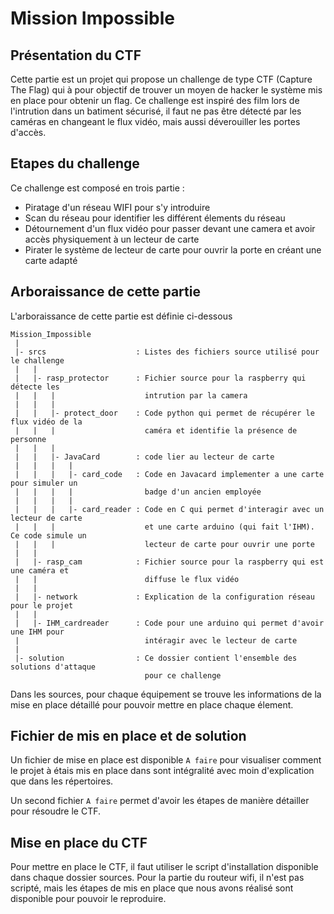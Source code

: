 # Mission Impossible

## Présentation du CTF

Cette partie est un projet qui propose un challenge de type CTF (Capture The Flag) qui à pour objectif de trouver un moyen de hacker le système mis en place pour obtenir un flag. Ce challenge est inspiré des film lors de l'intrution dans un batiment sécurisé, il faut ne pas être détecté par les caméras en changeant le flux vidéo, mais aussi déverouiller les portes d'accès.

## Etapes du challenge

Ce challenge est composé en trois partie :
 - Piratage d'un réseau WIFI pour s'y introduire
 - Scan du réseau pour identifier les différent élements du réseau
 - Détournement d'un flux vidéo pour passer devant une camera et avoir accès physiquement à un lecteur de carte
 - Pirater le système de lecteur de carte pour ouvrir la porte en créant une carte adapté

## Arboraissance de cette partie

L'arboraissance de cette partie est définie ci-dessous
```text
Mission_Impossible
 |
 |- srcs                    : Listes des fichiers source utilisé pour le challenge
 |   |
 |   |- rasp_protector      : Fichier source pour la raspberry qui détecte les
 |   |   |                    intrution par la camera
 |   |   |
 |   |   |- protect_door    : Code python qui permet de récupérer le flux vidéo de la
 |   |   |                    caméra et identifie la présence de personne
 |   |   |
 |   |   |- JavaCard        : code lier au lecteur de carte
 |   |   |   |
 |   |   |   |- card_code   : Code en Javacard implementer a une carte pour simuler un
 |   |   |   |                badge d'un ancien employée
 |   |   |   |
 |   |   |   |- card_reader : Code en C qui permet d'interagir avec un lecteur de carte
 |   |   |                    et une carte arduino (qui fait l'IHM). Ce code simule un
 |   |   |                    lecteur de carte pour ouvrir une porte
 |   |
 |   |- rasp_cam            : Fichier source pour la raspberry qui est une caméra et
 |   |                        diffuse le flux vidéo
 |   |
 |   |- network             : Explication de la configuration réseau pour le projet
 |   |
 |   |- IHM_cardreader      : Code pour une arduino qui permet d'avoir une IHM pour
 |                            intéragir avec le lecteur de carte
 |
 |- solution                : Ce dossier contient l'ensemble des solutions d'attaque
                              pour ce challenge
```

Dans les sources, pour chaque équipement se trouve les informations de la mise en place détaillé pour pouvoir mettre en place chaque élement.

## Fichier de mis en place et de solution

Un fichier de mise en place est disponible `A faire` pour visualiser comment le projet à étais mis en place dans sont intégralité avec moin d'explication que dans les répertoires.

Un second fichier `A faire` permet d'avoir les étapes de manière détailler pour résoudre le CTF.

## Mise en place du CTF

Pour mettre en place le CTF, il faut utiliser le script d'installation disponible dans chaque dossier sources. Pour la partie du routeur wifi, il n'est pas scripté, mais les étapes de mis en place que nous avons réalisé sont disponible pour pouvoir le reproduire.
